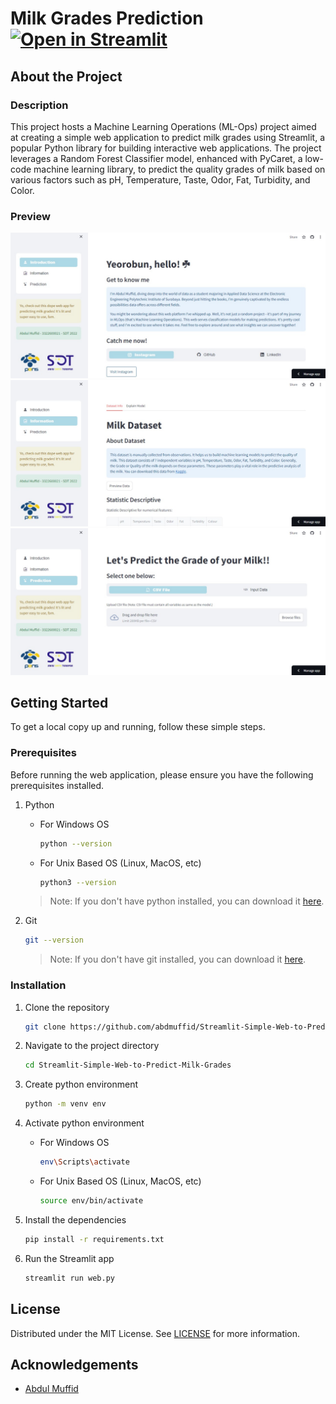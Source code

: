 # Milk Grades Prediction   [![Open in Streamlit](https://static.streamlit.io/badges/streamlit_badge_black_white.svg)](https://milk-grades-prediction.streamlit.app/)

## About the Project

### Description
This project hosts a Machine Learning Operations (ML-Ops) project aimed at creating a simple web application to predict milk grades using Streamlit, a popular Python library for building interactive web applications. The project leverages a Random Forest Classifier model, enhanced with PyCaret, a low-code machine learning library, to predict the quality grades of milk based on various factors such as pH, Temperature, Taste, Odor, Fat, Turbidity, and Color.

### Preview

![Preview 1](Images/Preview-1.jpg)
![Preview 2](Images/Preview-2.jpg)
![Preview 3](Images/Preview-3.jpg)

## Getting Started

To get a local copy up and running, follow these simple steps.

### Prerequisites

Before running the web application, please ensure you have the following prerequisites installed.

1. Python

    * For Windows OS
        ```sh
        python --version 
        ```

    * For Unix Based OS (Linux, MacOS, etc)
        ```sh
        python3 --version 
        ```
    > Note: If you don't have python installed, you can download it [here](https://www.python.org/downloads/).

 2. Git
    
    ```sh
    git --version 
    ```
    > Note: If you don't have git installed, you can download it [here](https://git-scm.com/downloads).

### Installation

1. Clone the repository

    ```sh
    git clone https://github.com/abdmuffid/Streamlit-Simple-Web-to-Predict-Milk-Grades.git
    ```

2. Navigate to the project directory

    ```sh
    cd Streamlit-Simple-Web-to-Predict-Milk-Grades
    ```

3. Create python environment
  
    ```sh
    python -m venv env
    ```

4. Activate python environment

    * For Windows OS
      ```sh
      env\Scripts\activate
      ```

    * For Unix Based OS (Linux, MacOS, etc)
      ```sh
      source env/bin/activate
      ```

5. Install the dependencies

    ```sh
    pip install -r requirements.txt
    ```

6. Run the Streamlit app

    ```python
    streamlit run web.py
    ```

## License

Distributed under the MIT License. See [LICENSE](https://github.com/abdmuffid/Streamlit-Simple-Web-to-Predict-Milk-Grades/blob/main/LICENSE) for more information.

## Acknowledgements

* [Abdul Muffid](https://github.com/abdmuffid/)

